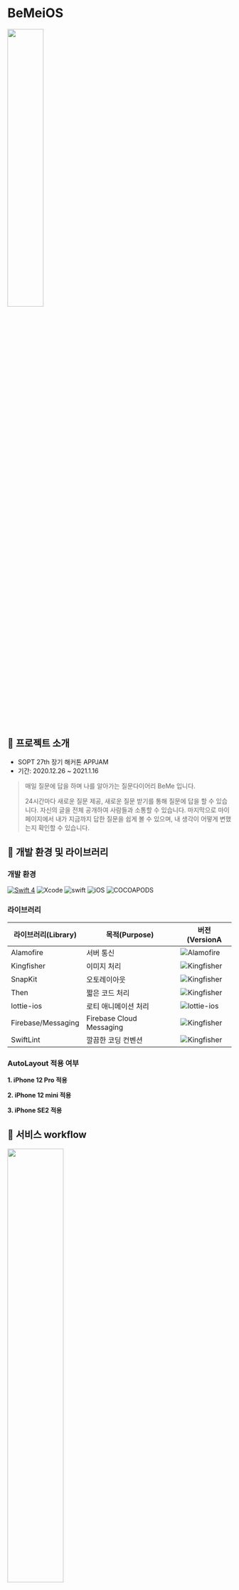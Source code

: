 # BeMeiOS

<img src="https://user-images.githubusercontent.com/56102421/104687678-04ce8200-5743-11eb-8a17-ef279aa8f47f.png" width="40%" />

## 📌 프로젝트 소개

- SOPT 27th 장기 해커톤 APPJAM
- 기간: 2020.12.26 ~ 2021.1.16

> 매일 질문에 답을 하며 나를 알아가는 질문다이어리 BeMe 입니다.
>
> 24시간마다 새로운 질문 제공, 새로운 질문 받기를 통해 질문에 답을 할 수 있습니다.
> 자신의 글을 전체 공개하여 사람들과 소통할 수 있습니다.
> 마지막으로 마이페이지에서 내가 지금까지 답한 질문을 쉽게 볼 수 있으며, 내 생각이 어떻게 변했는지 확인할 수 있습니다.



## 📌 개발 환경 및 라이브러리

### 개발 환경

[![Swift 4](https://img.shields.io/badge/BeMe-iOS-black.svg?style=flat)](https://swift.org) ![Xcode](https://img.shields.io/badge/Xcode-12.3-blue) ![swift](https://img.shields.io/badge/swift-5.0-green) ![iOS](https://img.shields.io/badge/iOS-13.5-yellow) ![COCOAPODS](https://img.shields.io/badge/COCOAPODS-1.9.1-blue)

### 라이브러리

| 라이브러리(Library) | 목적(Purpose)            | 버전(VersionA                                                |
| ------------------- | ------------------------ | ------------------------------------------------------------ |
| Alamofire           | 서버 통신                | ![Alamofire](https://img.shields.io/badge/Alamofire-5.4.1-orange) |
| Kingfisher          | 이미지 처리              | ![Kingfisher](https://img.shields.io/badge/Kingfisher-6.0.1-yellow) |
| SnapKit             | 오토레이아웃             | ![Kingfisher](https://img.shields.io/badge/SnapKit-5.0.1-black) |
| Then                | 짧은 코드 처리           | ![Kingfisher](https://img.shields.io/badge/Then-2.7.0-white) |
| lottie-ios          | 로티 애니메이션 처리     | ![lottie-ios](https://img.shields.io/badge/lottieios-3.1.9-green) |
| Firebase/Messaging  | Firebase Cloud Messaging | ![Kingfisher](https://img.shields.io/badge/Firebase/Messaging-yellow) |
| SwiftLint           | 깔끔한 코딩 컨벤션       | ![Kingfisher](https://img.shields.io/badge/SwiftLint-red)    |

### AutoLayout 적용 여부

  **1. iPhone 12 Pro 적용** 

  **2. iPhone 12 mini 적용**

  **3. iPhone SE2 적용**



## 📌 서비스 workflow

<img src="https://user-images.githubusercontent.com/56102421/104720646-69ec9c80-5770-11eb-9504-a90ff517bb9c.png" width="50%" height="50%"/>



## 📌 협업 방식

- [Coding-Convention](https://www.notion.so/Naming-Rule-d1ad0ee6a8754d3d98d48a605139b4b2)
- [Git-Management](/GitManage.md)
- [Kanban Board](https://github.com/TeamBeMe/BeMeiOS/projects/1)
- [Foldering](https://github.com/TeamBeMe/BeMeiOS/wiki/Foldering)



## 📌 기능별 개발 여부

| Category         | 기능                                               | 개발 | 담당자   |
| ---------------- | -------------------------------------------------- | ---- | -------- |
| 스플래시         |                                                    | 🅾️    | [윤재]() |
| Auth             | 로그인                                             | ⭕️    | [윤재]() |
|                  | 회원가입                                           | ⭕️    | [윤재]() |
| 메인 화면        | 오늘의 질문 작성하기 및 수정하기                   | ⭕️    | [윤재]() |
|                  | 과거의 질문 수정하기                               | ⭕️    | [윤재]() |
|                  | 공개범위 설정하기                                  | ⭕️    | [윤재]() |
|                  | 댓글 기능 해제하기                                 | ⭕️    | [윤재]() |
|                  | 새로운 질문 받기                                   | ⭕️    | [윤재]() |
|                  | 질문에 대한 애니메이션 구현                        | ⭕️    | [윤재]() |
| 탐색 화면        | 나와 다른 생각들 답변 가져오기                     | ⭕️    | [재용]() |
|                  | 다른 글 둘러보기 답변 가져오기                     | ⭕️    | [재용]() |
|                  | 카테고리 필터 기능 (최신 / 흥미)                   | ⭕️    | [재용]() |
|                  | 카테고리 필터 기능 (질문 종류)                     | ⭕️    | [재용]() |
|                  | 리스트 애니메이션 구현                             | ⭕️    | [재용]() |
|                  | 답변 스크랩하기                                    | ⭕️    | [재용]() |
|                  | 오늘 질문 답변 하러가기                            | ⭕️    | [재용]() |
| 팔로우 화면      | 팔로잉 팔로워 필터 기능                            | ⭕️    | [윤재]() |
|                  | 팔로잉에 대한 답변 가져오기                        | ⭕️    | [윤재]() |
|                  | 답변 안 한 답변 하러가기                           | ⭕️    | [윤재]() |
|                  | 팔로잉 팔로워 검색하기                             | ⭕️    | [윤재]() |
|                  | 팔로잉 팔로워 해제                                 | ⭕️    | [윤재]() |
| 댓글 화면        | 특정 답변 가져오기                                 | ⭕️    | [재용]() |
|                  | 댓글, 대댓글 작성, 수정, 삭제하기                  | ⭕️    | [재용]() |
|                  | 답변 및 댓글 신고하기                              | ⭕️    | [재용]() |
|                  | 댓글, 대댓글 공개범위 설정하기                     | ⭕️    | [재용]() |
| 마이페이지 화면  | 내 프로필에 대한 정보 가져오기                     | ⭕️    | [세란]() |
|                  | 질문에 대한 답변 가져오기                          | ⭕️    | [세란]() |
|                  | 스크랩한 답변 가져오기                             | ⭕️    | [세란]() |
|                  | 답한 질문에 대한 글 공개범위 설정하기              | ⭕️    | [세란]() |
|                  | 프로필 편집하기                                    | ⭕️    | [세란]() |
|                  | 내 답변들 필터(공개범위, 카테고리)를 통해 검색하기 | ⭕️    | [세란]() |
| 타인 프로필 화면 | 타인 프로필에 대한 정보 가져오기                   | ⭕️    | [세란]() |
|                  | 타인이 답한 답변 가져오기                          | ⭕️    | [세란]() |
|                  | 팔로우하기 및 취소하기                             | ⭕️    | [세란]() |
|                  | 타인의 답변 스크랩하기                             | ⭕️    | [세란]() |
| 글쓰기           |                                                    |      |          |

👉 API 단위로 수정 예정



## 📌 핵심 기능 구현 방법

- 글쓰기

```swift

```

- 타인이 쓴 글 보기

```swift

```



## 📌 Extension을 통한 메소드 설명

<img src="https://user-images.githubusercontent.com/56102421/104726128-6b20c800-5776-11eb-9f2b-a9191bcce21d.png" width="30%"/> 

- UIView Extension

  ```swift
  extension UIView {
      // Set Rounded View
      func makeRounded(cornerRadius : CGFloat?){
          
          // UIView 의 모서리가 둥근 정도를 설정
          if let cornerRadius_ = cornerRadius {
              self.layer.cornerRadius = cornerRadius_
          }  else {
              // cornerRadius 가 nil 일 경우의 default
              self.layer.cornerRadius = self.layer.frame.height / 2
          }
          
          self.layer.masksToBounds = true
      }
      
      // Set UIView's Shadow
      func dropShadow(color: UIColor, offSet: CGSize, opacity: Float, radius: CGFloat) {
          
          // 그림자 색상 설정
          layer.shadowColor = color.cgColor
          // 그림자 크기 설정
          layer.shadowOffset = offSet
          // 그림자 투명도 설정
          layer.shadowOpacity = opacity
          // 그림자의 blur 설정
          layer.shadowRadius = radius
          // 구글링 해보세요!
          layer.masksToBounds = false
          
      }
      
      // Set UIView's Border
      func setBorder(borderColor : UIColor?, borderWidth : CGFloat?) {
          
          // UIView 의 테두리 색상 설정
          if let borderColor_ = borderColor {
              self.layer.borderColor = borderColor_.cgColor
          } else {
              // borderColor 변수가 nil 일 경우의 default
              self.layer.borderColor = UIColor(red: 205/255, green: 209/255, blue: 208/255, alpha: 1.0).cgColor
          }
          
          // UIView 의 테두리 두께 설정
          if let borderWidth_ = borderWidth {
              self.layer.borderWidth = borderWidth_
          } else {
              // borderWidth 변수가 nil 일 경우의 default
              self.layer.borderWidth = 1.0
          }
      }
  }
  ```

- UIViewController

  ```swift
  extension UIViewController {
      // 토스트 메세지
      func showToast(text: String, completion: @escaping ()->()) {
          let toast = ToastView(frame: CGRect(x: 0, y: 0, width: 343, height: 84))
          toast.setLabel(text: text)
          toast.alpha = 0
          self.view.addSubview(toast)
          toast.snp.makeConstraints {
              $0.leading.equalToSuperview().offset(16)
              $0.trailing.equalToSuperview().offset(-16)
              $0.bottom.equalToSuperview().offset(-101)
          }
          UIView.animate(withDuration: 0.3, animations: {
              toast.alpha = 1
              
          },completion: { finish in
              UIView.animate(withDuration: 0.3, delay: 0.7, animations: {
                  toast.alpha = 0
  
              }, completion: { finish in
                  if finish {
                      toast.removeFromSuperview()
                      completion()
                  }
              })
          })
      }
  }
  ```

- UIImageView

  ```swift
  // Kingfisher를 이용하여 url로부터 이미지를 가져오는 extension
  extension UIImageView {
      
      public func imageFromUrl(_ urlString: String?) {
          if let url = urlString {
              self.kf.setImage(with: URL(string: url), options: [.transition(ImageTransition.fade(0.5))])
          }
      }
  }
  ```

  

  

## 📌 팀원 소개

|                           **윤재**                           |          **세란**          |                           **재용**                           |
| :----------------------------------------------------------: | :------------------------: | :----------------------------------------------------------: |
| <img src="https://user-images.githubusercontent.com/56102421/104729189-6f031900-577b-11eb-84f6-fa082870caf6.jpeg" width="60%"/> | <img src="" width="50% "/> | <img src="https://user-images.githubusercontent.com/56102421/104729197-70ccdc80-577b-11eb-98fc-aa5902113cd6.jpeg" width="60%"/> |
|                            네이스                            |                            |                                                              |


### 목차

